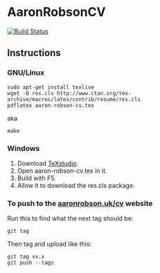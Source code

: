 # AaronRobsonCV

[![Build Status](https://travis-ci.org/AaronRobson/AaronRobsonCV.svg?branch=master)](https://travis-ci.org/AaronRobson/AaronRobsonCV)

## Instructions

### GNU/Linux

```console
sudo apt-get install texlive
wget -O res.cls http://www.ctan.org/tex-archive/macros/latex/contrib/resume/res.cls
pdflatex aaron-robson-cv.tex
```

aka
```console
make
```

### Windows

1. Download [TeXstudio](http://texstudio.sourceforge.net/).
2. Open aaron-robson-cv.tex in it.
3. Build with F5.
4. Allow it to download the res.cls package.

### To push to the [aaronrobson.uk/cv](http://www.aaronrobson.uk/cv/) website
Run this to find what the next tag should be:
```console
git tag
```

Then tag and upload like this:
```console
git tag vx.x
git push --tags
```
